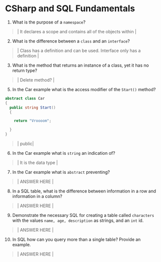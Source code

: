 # CSharp and SQL Fundamentals
01. What is the purpose of a `namespace`?

  > | It declares a scope and contains all of the objects within |

02. What is the difference between a `class` and an `interface`?

  > | Class has a definition and can be used. Interface only has a definition |

03. What is the method that returns an instance of a class, yet it has no return type?

  > | Delete method? |

05. In the Car example what is the access modifier of the `Start()` method?

  ```c#
  abstract class Car
  {
    public string Start()
    {

      return "Vroooom";

    }
  }
  ```

  > | public|

06. In the Car example what is `string` an indication of?

  > | It is the data type |

07. In the Car example what is `abstract` preventing?

  > | ANSWER HERE |

08. In a SQL table, what is the difference between information in a row and information in a column?

  > | ANSWER HERE |

09. Demonstrate the necessary SQL for creating a table called `characters` with the values `name, age, description` as strings, and an `int` id.

  > | ANSWER HERE |

10. In SQL how can you query more than a single table? Provide an example.

  > | ANSWER HERE |
